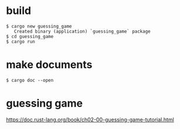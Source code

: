 
# build
```
$ cargo new guessing_game
   Created binary (application) `guessing_game` package
$ cd guessing_game
$ cargo run
```

# make documents
```
$ cargo doc --open
```

# guessing game
https://doc.rust-lang.org/book/ch02-00-guessing-game-tutorial.html
